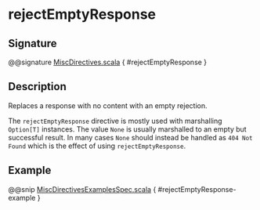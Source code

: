 # rejectEmptyResponse

## Signature

@@signature [MiscDirectives.scala]($akka-http$/akka-http/src/main/scala/akka/http/scaladsl/server/directives/MiscDirectives.scala) { #rejectEmptyResponse }

## Description

Replaces a response with no content with an empty rejection.

The `rejectEmptyResponse` directive is mostly used with marshalling `Option[T]` instances. The value `None` is
usually marshalled to an empty but successful result. In many cases `None` should instead be handled as
`404 Not Found` which is the effect of using `rejectEmptyResponse`.

## Example

@@snip [MiscDirectivesExamplesSpec.scala]($test$/scala/docs/http/scaladsl/server/directives/MiscDirectivesExamplesSpec.scala) { #rejectEmptyResponse-example }